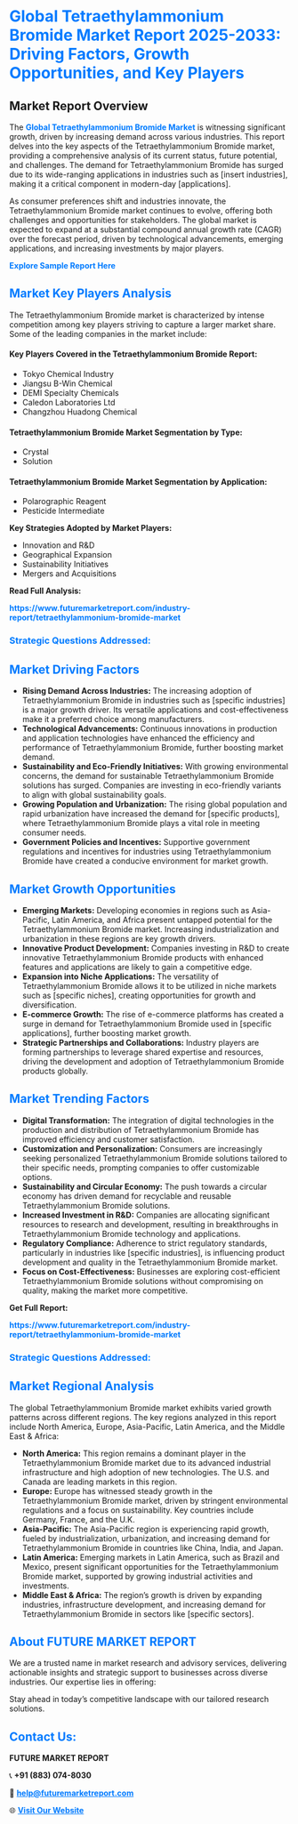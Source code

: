 <h1 style="color: #007BFF;">Global Tetraethylammonium Bromide Market Report 2025-2033: Driving Factors, Growth Opportunities, and Key Players</h1>

<section id="overview">
<h2>Market Report Overview</h2>
<p>The <a href="https://www.futuremarketreport.com/industry-report/tetraethylammonium-bromide-market" style="color: #007BFF; text-decoration: none;"><strong>Global Tetraethylammonium Bromide Market</strong></a> is witnessing significant growth, driven by increasing demand across various industries. This report delves into the key aspects of the Tetraethylammonium Bromide market, providing a comprehensive analysis of its current status, future potential, and challenges. The demand for Tetraethylammonium Bromide has surged due to its wide-ranging applications in industries such as [insert industries], making it a critical component in modern-day [applications].</p>
<p>As consumer preferences shift and industries innovate, the Tetraethylammonium Bromide market continues to evolve, offering both challenges and opportunities for stakeholders. The global market is expected to expand at a substantial compound annual growth rate (CAGR) over the forecast period, driven by technological advancements, emerging applications, and increasing investments by major players.</p>
</section>

<section id="overview">
<p><a href="https://www.futuremarketreport.com/request-sample/reportId=114501" style="color: #007BFF; text-decoration: none;"><strong>Explore Sample Report Here</strong></a></p>
</section>

<section id="key-players">
<h2 style="color: #007BFF;">Market Key Players Analysis</h2>
<p>The Tetraethylammonium Bromide market is characterized by intense competition among key players striving to capture a larger market share. Some of the leading companies in the market include:</p>
<h4>Key Players Covered in the Tetraethylammonium Bromide Report:</h4>
<ul><li>Tokyo Chemical Industry</li><li>Jiangsu B-Win Chemical</li><li>DEMI Specialty Chemicals</li><li>Caledon Laboratories Ltd</li><li>Changzhou Huadong Chemical</li></ul>
<h4>Tetraethylammonium Bromide Market Segmentation by Type:</h4>
<ul><li>Crystal</li><li>Solution</li></ul>

<h4>Tetraethylammonium Bromide Market Segmentation by Application:</h4>
<ul><li>Polarographic Reagent</li><li>Pesticide Intermediate</li></ul>
<p><strong>Key Strategies Adopted by Market Players:</strong></p>
<ul>
<li>Innovation and R&D</li>
<li>Geographical Expansion</li>
<li>Sustainability Initiatives</li>
<li>Mergers and Acquisitions</li>
</ul>
</section>

<section>
<p><strong>Read Full Analysis: </strong></p><a href="https://www.futuremarketreport.com/industry-report/tetraethylammonium-bromide-market" style="color: #007BFF; text-decoration: none;"><strong>https://www.futuremarketreport.com/industry-report/tetraethylammonium-bromide-market</strong></a>
<h3 style="color: #007BFF;">Strategic Questions Addressed:</h3>
</section>

<section id="driving-factors">
<h2 style="color: #007BFF;">Market Driving Factors</h2>
<ul>
<li><strong>Rising Demand Across Industries:</strong> The increasing adoption of Tetraethylammonium Bromide in industries such as [specific industries] is a major growth driver. Its versatile applications and cost-effectiveness make it a preferred choice among manufacturers.</li>
<li><strong>Technological Advancements:</strong> Continuous innovations in production and application technologies have enhanced the efficiency and performance of Tetraethylammonium Bromide, further boosting market demand.</li>
<li><strong>Sustainability and Eco-Friendly Initiatives:</strong> With growing environmental concerns, the demand for sustainable Tetraethylammonium Bromide solutions has surged. Companies are investing in eco-friendly variants to align with global sustainability goals.</li>
<li><strong>Growing Population and Urbanization:</strong> The rising global population and rapid urbanization have increased the demand for [specific products], where Tetraethylammonium Bromide plays a vital role in meeting consumer needs.</li>
<li><strong>Government Policies and Incentives:</strong> Supportive government regulations and incentives for industries using Tetraethylammonium Bromide have created a conducive environment for market growth.</li>
</ul>
</section>

<section id="growth-opportunities">
<h2 style="color: #007BFF;">Market Growth Opportunities</h2>
<ul>
<li><strong>Emerging Markets:</strong> Developing economies in regions such as Asia-Pacific, Latin America, and Africa present untapped potential for the Tetraethylammonium Bromide market. Increasing industrialization and urbanization in these regions are key growth drivers.</li>
<li><strong>Innovative Product Development:</strong> Companies investing in R&D to create innovative Tetraethylammonium Bromide products with enhanced features and applications are likely to gain a competitive edge.</li>
<li><strong>Expansion into Niche Applications:</strong> The versatility of Tetraethylammonium Bromide allows it to be utilized in niche markets such as [specific niches], creating opportunities for growth and diversification.</li>
<li><strong>E-commerce Growth:</strong> The rise of e-commerce platforms has created a surge in demand for Tetraethylammonium Bromide used in [specific applications], further boosting market growth.</li>
<li><strong>Strategic Partnerships and Collaborations:</strong> Industry players are forming partnerships to leverage shared expertise and resources, driving the development and adoption of Tetraethylammonium Bromide products globally.</li>
</ul>
</section>

<section id="trending-factors">
<h2 style="color: #007BFF;">Market Trending Factors</h2>
<ul>
<li><strong>Digital Transformation:</strong> The integration of digital technologies in the production and distribution of Tetraethylammonium Bromide has improved efficiency and customer satisfaction.</li>
<li><strong>Customization and Personalization:</strong> Consumers are increasingly seeking personalized Tetraethylammonium Bromide solutions tailored to their specific needs, prompting companies to offer customizable options.</li>
<li><strong>Sustainability and Circular Economy:</strong> The push towards a circular economy has driven demand for recyclable and reusable Tetraethylammonium Bromide solutions.</li>
<li><strong>Increased Investment in R&D:</strong> Companies are allocating significant resources to research and development, resulting in breakthroughs in Tetraethylammonium Bromide technology and applications.</li>
<li><strong>Regulatory Compliance:</strong> Adherence to strict regulatory standards, particularly in industries like [specific industries], is influencing product development and quality in the Tetraethylammonium Bromide market.</li>
<li><strong>Focus on Cost-Effectiveness:</strong> Businesses are exploring cost-efficient Tetraethylammonium Bromide solutions without compromising on quality, making the market more competitive.</li>
</ul>
</section>

<section>
<p><strong>Get Full Report: </strong></p><a href="https://www.futuremarketreport.com/industry-report/tetraethylammonium-bromide-market" style="color: #007BFF; text-decoration: none;"><strong>https://www.futuremarketreport.com/industry-report/tetraethylammonium-bromide-market</strong></a>
<h3 style="color: #007BFF;">Strategic Questions Addressed:</h3>
</section>


<section id="regional-analysis">
<h2 style="color: #007BFF;">Market Regional Analysis</h2>
<p>The global Tetraethylammonium Bromide market exhibits varied growth patterns across different regions. The key regions analyzed in this report include North America, Europe, Asia-Pacific, Latin America, and the Middle East & Africa:</p>
<ul>
<li><strong>North America:</strong> This region remains a dominant player in the Tetraethylammonium Bromide market due to its advanced industrial infrastructure and high adoption of new technologies. The U.S. and Canada are leading markets in this region.</li>
<li><strong>Europe:</strong> Europe has witnessed steady growth in the Tetraethylammonium Bromide market, driven by stringent environmental regulations and a focus on sustainability. Key countries include Germany, France, and the U.K.</li>
<li><strong>Asia-Pacific:</strong> The Asia-Pacific region is experiencing rapid growth, fueled by industrialization, urbanization, and increasing demand for Tetraethylammonium Bromide in countries like China, India, and Japan.</li>
<li><strong>Latin America:</strong> Emerging markets in Latin America, such as Brazil and Mexico, present significant opportunities for the Tetraethylammonium Bromide market, supported by growing industrial activities and investments.</li>
<li><strong>Middle East & Africa:</strong> The region’s growth is driven by expanding industries, infrastructure development, and increasing demand for Tetraethylammonium Bromide in sectors like [specific sectors].</li>
</ul>
</section>

<footer>
<h2 style="color: #007BFF;">About FUTURE MARKET REPORT</h2>
<p>We are a trusted name in market research and advisory services, delivering actionable insights and strategic support to businesses across diverse industries. Our expertise lies in offering:</p>

<p>Stay ahead in today’s competitive landscape with our tailored research solutions.</p>

<h2 style="color: #007BFF;">Contact Us:</h2>
<p><strong>FUTURE MARKET REPORT</strong></p>
<p>📞 <strong>+91 (883) 074-8030</strong></p>
<p>📧 <strong><a href="mailto:help@futuremarketreport.com" style="color: #007BFF;">help@futuremarketreport.com</a></strong></p>
<p>🌐 <strong><a href="https://www.futuremarketreport.com/" style="color: #007BFF;">Visit Our Website</a></strong></p>
</footer>